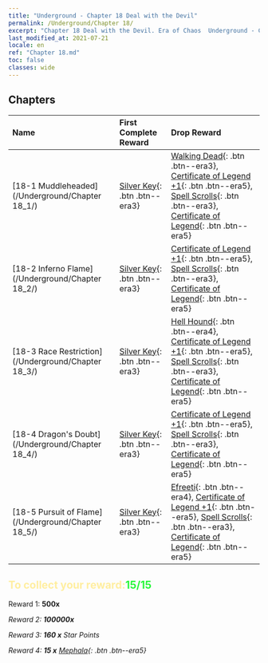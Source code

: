 ```yaml
---
title: "Underground - Chapter 18 Deal with the Devil"
permalink: /Underground/Chapter 18/
excerpt: "Chapter 18 Deal with the Devil. Era of Chaos  Underground - Chapter 18. Deal with the Devil"
last_modified_at: 2021-07-21
locale: en
ref: "Chapter 18.md"
toc: false
classes: wide
---
```


## Chapters

  | Name |  First Complete Reward | Drop Reward |
  |:------------|:------------|:------------| 
  | [18-1 Muddleheaded](/Underground/Chapter 18_1/) | [Silver Key](/Items/con_693/){: .btn .btn--era3} | [Walking Dead](/Items/unt_209/){: .btn .btn--era3}, [Certificate of Legend +1](/Items/mat_74/){: .btn .btn--era5}, [Spell Scrolls](/Items/con_694/){: .btn .btn--era3}, [Certificate of Legend](/Items/mat_67/){: .btn .btn--era5} |
  | [18-2 Inferno Flame](/Underground/Chapter 18_2/) | [Silver Key](/Items/con_693/){: .btn .btn--era3} | [Certificate of Legend +1](/Items/mat_74/){: .btn .btn--era5}, [Spell Scrolls](/Items/con_694/){: .btn .btn--era3}, [Certificate of Legend](/Items/mat_67/){: .btn .btn--era5} |
  | [18-3 Race Restriction](/Underground/Chapter 18_3/) | [Silver Key](/Items/con_693/){: .btn .btn--era3} | [Hell Hound](/Items/unt_228/){: .btn .btn--era4}, [Certificate of Legend +1](/Items/mat_74/){: .btn .btn--era5}, [Spell Scrolls](/Items/con_694/){: .btn .btn--era3}, [Certificate of Legend](/Items/mat_67/){: .btn .btn--era5} |
  | [18-4 Dragon's Doubt](/Underground/Chapter 18_4/) | [Silver Key](/Items/con_693/){: .btn .btn--era3} | [Certificate of Legend +1](/Items/mat_74/){: .btn .btn--era5}, [Spell Scrolls](/Items/con_694/){: .btn .btn--era3}, [Certificate of Legend](/Items/mat_67/){: .btn .btn--era5} |
  | [18-5 Pursuit of Flame](/Underground/Chapter 18_5/) | [Silver Key](/Items/con_693/){: .btn .btn--era3} | [Efreeti](/Items/unt_231/){: .btn .btn--era4}, [Certificate of Legend +1](/Items/mat_74/){: .btn .btn--era5}, [Spell Scrolls](/Items/con_694/){: .btn .btn--era3}, [Certificate of Legend](/Items/mat_67/){: .btn .btn--era5} |


## <span style="color: #ffeea0">To collect your reward:</span><span style="color: #27f73a">15/15</span>

 Reward 1:  **500x** <i class="fas fa-gem"/>

 Reward 2:  **100000x** <i class="fas fa-coins"/>

 Reward 3: **160 x** Star Points

 Reward 4: **15 x** [Mephala](/Items/her_367/){: .btn .btn--era5}

